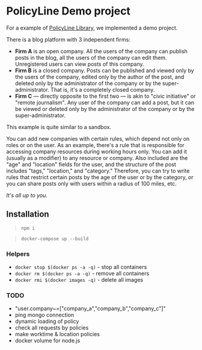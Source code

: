 # PolicyLine Demo project

For a example of [PolicyLine Library](https://github.com/YLuchaninov/PolicyLine), we implemented a demo project.

There is a blog platform with 3 independent firms:

* **Firm A** is an open company. All the users of the company can publish posts in the blog, all the users of the company can edit them. Unregistered users can view posts of this company.
* **Firm B** is a closed company. Posts can be published and viewed only by the users of the company, edited only by the author of the post, and deleted only by the administrator of the company or by the super-administrator. That is, it's a completely closed company.
* **Firm C** — directly opposite to the first two — is akin to "civic initiative" or "remote journalism". Any user of the company can add a post, but it can be viewed or deleted only by the administrator of the company or by the super-administrator.

This example is quite similar to a sandbox.

You can add new companies with certain rules, which depend not only on roles or on the user. As an example, there's a rule that is responsible for accessing company resources during working hours only. You can add it (usually as a modifier) to any resource or company. Also included are the "age" and "location" fields for the user, and the structure of the post includes "tags," "location," and "category." Therefore, you can try to write rules that restrict certain posts by the age of the user or by the category, or you can share posts only with users within a radius of 100 miles, etc.

*It's all up to you.*


## Installation

> `npm i`

> `docker-compose up --build`

### Helpers

* `docker stop $(docker ps -a -q)` - stop all containers
* `docker rm $(docker ps -a -q)` - remove all containers
* `docker rmi $(docker images -q)` - delete all images

### TODO

* "user.company~=[\"company_a\",\"company_b\",\"company_c\"]"
* ping mongo connection
* dynamic loading of policy
* check all requests by policies
* make worktime & location policies
* docker volume for node.js


